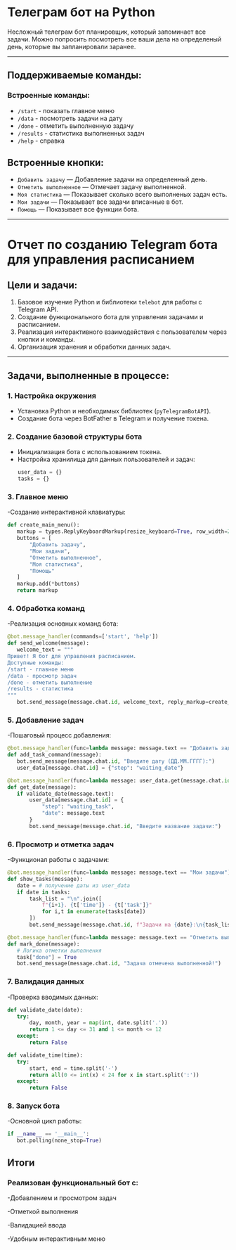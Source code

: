 # Телеграм бот на Python

Несложный телеграм бот планировщик, который запоминает все задачи. Можно попросить посмотреть все 
ваши дела на определеный день, которые вы запланировали заранее.

---

## Поддерживаемые команды:

### Встроенные команды:

- `/start` - показать главное меню
- `/data` - посмотреть задачи на дату
- `/done` - отметить выполненную задачу
- `/results` - статистика выполненных задач
- `/help` - справка


## Встроенные кнопки:

- `Добавить задачу` — Добавление задачи на определенный день.  
- `Отметить выполненное` — Отмечает задачу выполненной.
- `Моя статистика` — Показывает сколько всего выполненых задач есть. 
- `Мои задачи` — Показывает все задачи вписанные в бот. 
- `Помощь` — Показывает все функции бота.

---

# Отчет по созданию Telegram бота для управления расписанием

## Цели и задачи:
1. Базовое изучение Python и библиотеки `telebot` для работы с Telegram API.
2. Создание функционального бота для управления задачами и расписанием.
3. Реализация интерактивного взаимодействия с пользователем через кнопки и команды.
4. Организация хранения и обработки данных задач.

---

## Задачи, выполненные в процессе:

### 1. Настройка окружения
- Установка Python и необходимых библиотек (`pyTelegramBotAPI`).
- Создание бота через BotFather в Telegram и получение токена.

### 2. Создание базовой структуры бота
- Инициализация бота с использованием токена.
- Настройка хранилища для данных пользователей и задач:
  ```python
  user_data = {}
  tasks = {}

### 3. Главное меню
-Создание интерактивной клавиатуры:

 ```python
def create_main_menu():
    markup = types.ReplyKeyboardMarkup(resize_keyboard=True, row_width=2)
    buttons = [
        "Добавить задачу",
        "Мои задачи", 
        "Отметить выполненное",
        "Моя статистика",
        "Помощь"
    ]
    markup.add(*buttons)
    return markup
```

### 4. Обработка команд
-Реализация основных команд бота:

 ```python
@bot.message_handler(commands=['start', 'help'])
def send_welcome(message):
    welcome_text = """
Привет! Я бот для управления расписанием.
Доступные команды:
/start - главное меню
/data - просмотр задач
/done - отметить выполнение
/results - статистика
"""
    bot.send_message(message.chat.id, welcome_text, reply_markup=create_main_menu())
```

### 5. Добавление задач
-Пошаговый процесс добавления:

 ```python
@bot.message_handler(func=lambda message: message.text == "Добавить задачу")
def add_task_command(message):
    bot.send_message(message.chat.id, "Введите дату (ДД.ММ.ГГГГ):")
    user_data[message.chat.id] = {"step": "waiting_date"}

@bot.message_handler(func=lambda message: user_data.get(message.chat.id, {}).get("step") == "waiting_date")
def get_date(message):
    if validate_date(message.text):
        user_data[message.chat.id] = {
            "step": "waiting_task", 
            "date": message.text
        }
        bot.send_message(message.chat.id, "Введите название задачи:")
```

### 6. Просмотр и отметка задач
-Функционал работы с задачами:

 ```python
@bot.message_handler(func=lambda message: message.text == "Мои задачи")
def show_tasks(message):
    date = # получение даты из user_data
    if date in tasks:
        task_list = "\n".join([
            f"{i+1}. {t['time']} - {t['task']}" 
            for i,t in enumerate(tasks[date])
        ])
        bot.send_message(message.chat.id, f"Задачи на {date}:\n{task_list}")

@bot.message_handler(func=lambda message: message.text == "Отметить выполненное")
def mark_done(message):
    # Логика отметки выполнения
    task["done"] = True
    bot.send_message(message.chat.id, "Задача отмечена выполненной!")
```
### 7. Валидация данных
-Проверка вводимых данных:
 ```python
def validate_date(date):
    try:
        day, month, year = map(int, date.split('.'))
        return 1 <= day <= 31 and 1 <= month <= 12
    except:
        return False

def validate_time(time):
    try:
        start, end = time.split('-')
        return all(0 <= int(x) < 24 for x in start.split(':'))
    except:
        return False
```
### 8. Запуск бота
-Основной цикл работы:
 ```python
if __name__ == '__main__':
    bot.polling(none_stop=True)
```
## Итоги
### Реализован функциональный бот с:
-Добавлением и просмотром задач

-Отметкой выполнения

-Валидацией ввода

-Удобным интерактивным меню
